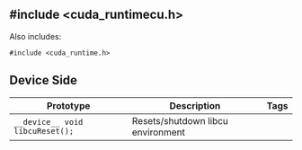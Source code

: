 ## #include <cuda_runtimecu.h>

Also includes:
```
#include <cuda_runtime.h>
```

## Device Side
Prototype | Description | Tags
--- | --- | :---:
```__device__ void libcuReset();``` | Resets/shutdown libcu environment
